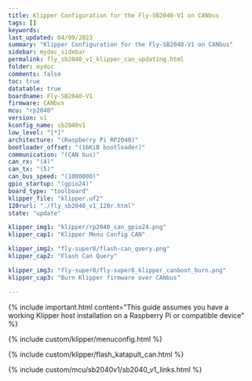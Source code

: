 ```yaml
---
title: Klipper Configuration for the Fly-SB2040-V1 on CANbus
tags: []
keywords: 
last_updated: 04/09/2023
summary: "Klipper Configuration for the Fly-SB2040-V1 on CANbus"
sidebar: mydoc_sidebar
permalink: fly_sb2040_v1_klipper_can_updating.html
folder: mydoc
comments: false
toc: true
datatable: true
boardname: Fly-SB2040-V1
firmware: CANbus
mcu: "rp2040"
version: v1
kconfig_name: sb2040v1
low_level: "[*]"
architecture: "(Raspberry Pi RP2040)"
bootloader_offset: "(16KiB bootloader)"
communication: "(CAN bus)"
can_rx: "(4)"
can_tx: "(5)"
can_bus_speed: "(1000000)"
gpio_startup: "(gpio24)"
board_type: "toolboard"
klipper_file: "klipper.uf2"
120rurl: "./fly_sb2040_v1_120r.html"
state: "update"

klipper_img1: "klipper/rp2040_can_gpio24.png"
klipper_cap1: "Klipper Menu Config CAN"

klipper_img2: "fly-super8/flash-can_query.png"
klipper_cap2: "Flash Can Query"

klipper_img3: "fly-super8/fly-super8_klipper_canboot_burn.png"
klipper_cap3: "Burn Klipper firmware over CANbus"

---
```


{% include important.html content="This guide assumes you have a working Klipper host installation on a Raspberry Pi or compatible device" %}

{% include custom/klipper/menuconfig.html %}

{% include custom/klipper/flash_katapult_can.html %}

{% include custom/mcu/sb2040v1/sb2040_v1_links.html %}
